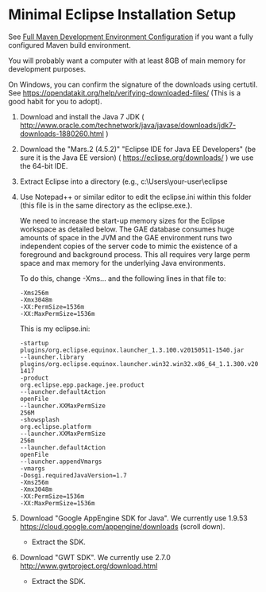 # Minimal Eclipse Installation Setup

See [Full Maven Development Environment Configuration][maven] if you want a fully configured Maven build environment.

You will probably want a computer with at least 8GB of main memory for development purposes.

On Windows, you can confirm the signature of the downloads using certutil. See https://opendatakit.org/help/verifying-downloaded-files/ (This is a good habit for you to adopt).

1. Download and install the Java 7 JDK ( http://www.oracle.com/technetwork/java/javase/downloads/jdk7-downloads-1880260.html )
1. Download the "Mars.2 (4.5.2)" "Eclipse IDE for Java EE Developers" (be sure it is the Java EE version) ( https://eclipse.org/downloads/ ) we use the 64-bit IDE.
1. Extract Eclipse into a directory (e.g., c:\Users\your-user\eclipse
1. Use Notepad++ or similar editor to edit the eclipse.ini within this folder (this file is in the same directory as the eclipse.exe.). 

    We need to increase the start-up memory sizes for the Eclipse workspace as detailed below. The GAE database consumes huge amounts of space in the JVM and the GAE environment runs two independent copies of the server code to mimic the existence of a foreground and background process. This all requires very large perm space and max memory for the underlying Java environments.

    To do this, change -Xms... and the following lines in that file to:

    ```
    -Xms256m
    -Xmx3048m
    -XX:PermSize=1536m
    -XX:MaxPermSize=1536m
    ```

    This is my eclipse.ini:

    ```
    -startup
    plugins/org.eclipse.equinox.launcher_1.3.100.v20150511-1540.jar
    --launcher.library
    plugins/org.eclipse.equinox.launcher.win32.win32.x86_64_1.1.300.v20150602-1417
    -product
    org.eclipse.epp.package.jee.product
    --launcher.defaultAction
    openFile
    --launcher.XXMaxPermSize
    256M
    -showsplash
    org.eclipse.platform
    --launcher.XXMaxPermSize
    256m
    --launcher.defaultAction
    openFile
    --launcher.appendVmargs
    -vmargs
    -Dosgi.requiredJavaVersion=1.7
    -Xms256m
    -Xmx3048m
    -XX:PermSize=1536m
    -XX:MaxPermSize=1536m
    ```
1.  Download "Google AppEngine SDK for Java". We currently use 1.9.53 https://cloud.google.com/appengine/downloads (scroll down). 
    - Extract the SDK.
1. Download "GWT SDK". We currently use 2.7.0 http://www.gwtproject.org/download.html
    - Extract the SDK.

[maven]: https://github.com/opendatakit/aggregate/blob/master/docs/maven-full.md



